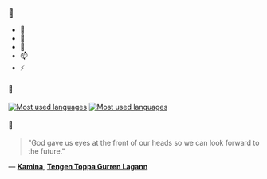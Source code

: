### 👋

- 🔭
- 🌱
- 💬
- 📫
- ⚡

#### 🧏

[![Most used languages](https://github-readme-stats-aynah.vercel.app/api/top-langs/?username=aynh&theme=solarized-dark&langs_count=6&layout=compact&hide_title=true)](https://github.com/anuraghazra/github-readme-stats#gh-dark-mode-only)
[![Most used languages](https://github-readme-stats-aynah.vercel.app/api/top-langs/?username=aynh&theme=solarized-light&langs_count=6&layout=compact&hide_title=true)](https://github.com/anuraghazra/github-readme-stats#gh-light-mode-only)

#### 💬

> "God gave us eyes at the front of our heads so we can look forward to the future."

&mdash; [**Kamina**](https://myanimelist.net/character.php?q=Kamina&cat=character), [**Tengen Toppa Gurren Lagann**](https://myanimelist.net/search/all?q=Tengen%20Toppa%20Gurren%20Lagann&cat=all)
